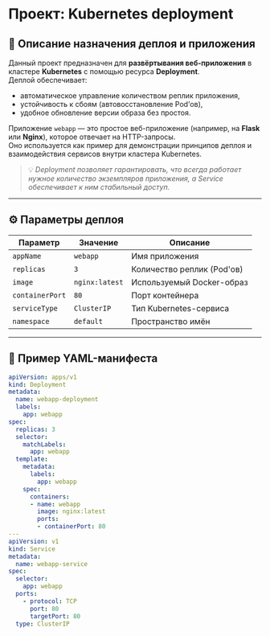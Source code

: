 # Проект: Kubernetes deployment

## 🧩 Описание назначения деплоя и приложения

Данный проект предназначен для **развёртывания веб-приложения** в кластере **Kubernetes** с помощью ресурса **Deployment**.  
Деплой обеспечивает:
- автоматическое управление количеством реплик приложения,
- устойчивость к сбоям (автовосстановление Pod’ов),
- удобное обновление версии образа без простоя.

Приложение `webapp` — это простое веб-приложение (например, на **Flask** или **Nginx**), которое отвечает на HTTP-запросы.  
Оно используется как пример для демонстрации принципов деплоя и взаимодействия сервисов внутри кластера Kubernetes.

> 💡 *Deployment позволяет гарантировать, что всегда работает нужное количество экземпляров приложения, а Service обеспечивает к ним стабильный доступ.*

---

## ⚙️ Параметры деплоя

| Параметр | Значение | Описание |
|-----------|-----------|----------|
| `appName` | `webapp` | Имя приложения |
| `replicas` | `3` | Количество реплик (Pod'ов) |
| `image` | `nginx:latest` | Используемый Docker-образ |
| `containerPort` | `80` | Порт контейнера |
| `serviceType` | `ClusterIP` | Тип Kubernetes-сервиса |
| `namespace` | `default` | Пространство имён |

---

## 🧾 Пример YAML-манифеста

```yaml
apiVersion: apps/v1
kind: Deployment
metadata:
  name: webapp-deployment
  labels:
    app: webapp
spec:
  replicas: 3
  selector:
    matchLabels:
      app: webapp
  template:
    metadata:
      labels:
        app: webapp
    spec:
      containers:
      - name: webapp
        image: nginx:latest
        ports:
        - containerPort: 80
---
apiVersion: v1
kind: Service
metadata:
  name: webapp-service
spec:
  selector:
    app: webapp
  ports:
    - protocol: TCP
      port: 80
      targetPort: 80
  type: ClusterIP
